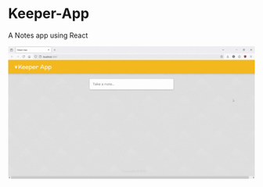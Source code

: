 # Keeper-App
A Notes app using React

![](https://github.com/dionbalerr/Keeper-App/blob/main/demo.gif)
